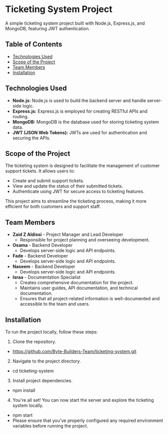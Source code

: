 # Ticketing System Project

A simple ticketing system project built with Node.js, Express.js, and MongoDB, featuring JWT authentication.

## Table of Contents

- [Technologies Used](#technologies-used)
- [Scope of the Project](#scope-of-the-project)
- [Team Members](#team-members)
- [Installation](#installation)

## Technologies Used

- **Node.js:** Node.js is used to build the backend server and handle server-side logic.
- **Express.js:** Express.js is employed for creating RESTful APIs and routing.
- **MongoDB:** MongoDB is the database used for storing ticketing system data.
- **JWT (JSON Web Tokens):** JWTs are used for authentication and securing the APIs.

## Scope of the Project

The ticketing system is designed to facilitate the management of customer support tickets. It allows users to:

- Create and submit support tickets.
- View and update the status of their submitted tickets.
- Authenticate using JWT for secure access to ticketing features.

This project aims to streamline the ticketing process, making it more efficient for both customers and support staff.

## Team Members

- **Zaid Z Aldissi** - Project Manager and Lead Developer
  - Responsible for project planning and overseeing development.
- **Osama** - Backend Developer
  - Develops server-side logic and API endpoints.
- **Fade** - Backend Developer
  - Develops server-side logic and API endpoints.
- **Naseem** - Backend Developer
  - Develops server-side logic and API endpoints.
- **Israa** - Documentation Specialist
  - Creates comprehensive documentation for the project.
  - Maintains user guides, API documentation, and technical documentation.
  - Ensures that all project-related information is well-documented and accessible to the team and users.

## Installation

To run the project locally, follow these steps:

1. Clone the repository. 
- https://github.com/Byte-Builders-Team/ticketing-system.git

2. Navigate to the project directory.
- cd ticketing-system

3. Install project dependencies.
- npm install

4. You're all set! You can now start the server and explore the ticketing system locally.
- npm start
- Please ensure that you've properly configured any required environment variables before running the project.

